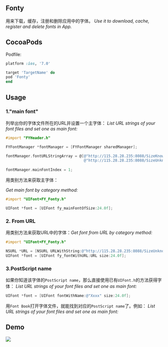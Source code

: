 ## Fonty
用来下载，缓存，注册和删除应用中的字体。
*Use it to download, cache, register and delete fonts in App.*

## CocoaPods
Podfile:
```ruby
platform :ios, '7.0'

target 'TargetName' do
pod 'Fonty'
end
```

## Usage

### 1."main font"

列举出你的字体文件所在的URL并设置一个主字体：
*List URL strings of your font files and set one as main font:*

```objective-c
#import "FYHeader.h"

FYFontManager *fontManager = [FYFontManager sharedManager];

fontManager.fontURLStringArray = @[@"http://115.28.28.235:8088/SizeKnownFont.ttf", 
                                   @"http://115.28.28.235:8088/SizeUnknownFont.ttf"]; 
                                                                                                                  
fontManager.mainFontIndex = 1;
```
    	
用类别方法来获取主字体：

*Get main font by category method:*

```objective-c
#import "UIFont+FY_Fonty.h"

UIFont *font = [UIFont fy_mainFontOfSize:24.0f];
```
    	
### 2. From URL
用类别方法来获取URL中的字体：*Get font from URL by category method:*

```objective-c
#import "UIFont+FY_Fonty.h"

NSURL *URL = [NSURL URLWithString:@"http://115.28.28.235:8088/SizeUnknownFont.ttf"];
UIFont *font = [UIFont fy_fontWithURL:URL size:24.0f];
```



### 3.PostScript name

如果你知道该字体的`PostScript name`，那么直接使用已有`UIFont.h`的方法获得字体：
*List URL strings of your font files and set one as main font:*

```objective-c
UIFont *font = [UIFont fontWithName:@"Xxxx" size:24.0f];
```

用`Font Book`打开字体文件，就能找到对应的`PostScript name`了。例如：
*List URL strings of your font files and set one as main font:*

## Demo

![](https://github.com/s2mh/Fonty/raw/master/Screenshot/Fonty-Demo.gif)
